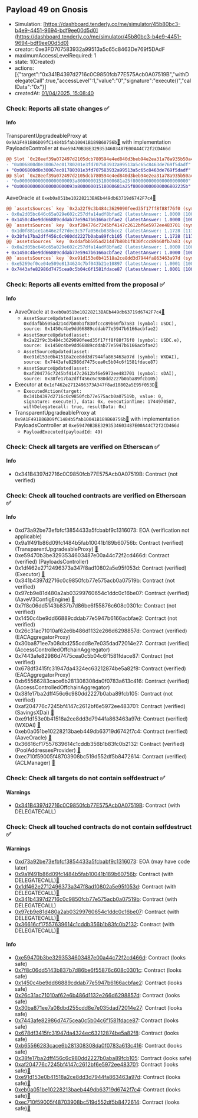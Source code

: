 ## Payload 49 on Gnosis

- Simulation: [https://dashboard.tenderly.co/me/simulator/45b80bc3-b4e9-4451-9694-bdf9ee00d5d0](https://dashboard.tenderly.co/me/simulator/45b80bc3-b4e9-4451-9694-bdf9ee00d5d0)
- creator: 0xe3FD707583932a99513a5c65c8463De769f5DAdF
- maximumAccessLevelRequired: 1
- state: 1(Created)
- actions: [{"target":"0x341B4397d2716c0C9850fcb77E575Acb0A07519B","withDelegateCall":true,"accessLevel":1,"value":"0","signature":"execute()","callData":"0x"}]
- createdAt: [01/04/2025, 15:08:40](https://gnosisscan.io/tx/0xa0f0720ea2beb3ebfc1cee55195cdcff7283f3696f9698b48b469565898e9327)

### Check: Reports all state changes :white_check_mark:

#### Info


TransparentUpgradeableProxy at `0x9A1F491B86D09fC1484b5fab10041B189B60756b`[:ghost:](https://github.com/bgd-labs/aave-address-book "GovernanceV3Gnosis.PAYLOADS_CONTROLLER") with implementation PayloadsController at `0xe59470B3BE3293534603487E00A44C72f2CD466d`
```diff
@@ Slot `0x28eef39a072497d2105dcb780594e4ed840d3beb94e2ea31a78a935b50a4ae2e` @@
- "0x006800d0e30067ec01780201e3fd707583932a99513a5c65c8463de769f5dadf"
+ "0x006800d0e30067ec01780301e3fd707583932a99513a5c65c8463de769f5dadf"
@@ Slot `0x28eef39a072497d2105dcb780594e4ed840d3beb94e2ea31a78a935b50a4ae2f` @@
- "0x000000000000000000093a80000001518000681a25f800000000000000000000"
+ "0x000000000000000000093a80000001518000681a25f80000000000006802235b"
```

AaveOracle at `0xeb0a051be10228213BAEb449db63719d6742F7c4`[:ghost:](https://github.com/bgd-labs/aave-address-book "AaveV3Gnosis.ORACLE")
```diff
@@ `assetsSources` key `0x2a22f9c3b484c3629090feed35f17ff8f88f76f0 (symbol: USDC.e)` @@
- 0x0a2d05bc646c65a029e602c257dfa14adf8bfad2 (latestAnswer: 1.0000 [100005597, 8 decimals], description: Capped USDC/USD)
+ 0x1450c4be9dd66889cddab77e5947b6166acbfae2 (latestAnswer: 1.0000 [100005597, 8 decimals], description: Capped USDC/USD)
@@ `assetsSources` key `0xaf204776c7245bf4147c2612bf6e5972ee483701 (symbol: sDAI)` @@
- 0x1d0f881ce1a646e2f27dec3c57fa056cb838bcc2 (latestAnswer: 1.1728 [117284255, 8 decimals], description: sDAI/DAI/USD)
+ 0x38fe17ba2dff456c6c980dd2227b0aba89fcb105 (latestAnswer: 1.1728 [117284255, 8 decimals], description: Capped sDAI / DAI / USD)
@@ `assetsSources` key `0xddafbb505ad214d7b80b1f830fccc89b60fb7a83 (symbol: USDC)` @@
- 0x0a2d05bc646c65a029e602c257dfa14adf8bfad2 (latestAnswer: 1.0000 [100005597, 8 decimals], description: Capped USDC/USD)
+ 0x1450c4be9dd66889cddab77e5947b6166acbfae2 (latestAnswer: 1.0000 [100005597, 8 decimals], description: Capped USDC/USD)
@@ `assetsSources` key `0xe91d153e0b41518a2ce8dd3d7944fa863463a97d (symbol: WXDAI)` @@
- 0xe5269ef0ce04e509e8134624c7bf043b21e10897 (latestAnswer: 1.0001 [100010994, 8 decimals], description: Capped wXDAI/USD)
+ 0x7443afe82986d7475cea0c5b04c6f1581fdace87 (latestAnswer: 1.0001 [100010994, 8 decimals], description: Capped wXDAI/USD)
```


### Check: Reports all events emitted from the proposal :white_check_mark:

#### Info

- AaveOracle at `0xeb0a051be10228213BAEb449db63719d6742F7c4`[:ghost:](https://github.com/bgd-labs/aave-address-book "AaveV3Gnosis.ORACLE")
  - `AssetSourceUpdated(asset: 0xddafbb505ad214d7b80b1f830fccc89b60fb7a83 (symbol: USDC), source: 0x1450c4be9dd66889cddab77e5947b6166acbfae2)`
  - `AssetSourceUpdated(asset: 0x2a22f9c3b484c3629090feed35f17ff8f88f76f0 (symbol: USDC.e), source: 0x1450c4be9dd66889cddab77e5947b6166acbfae2)`
  - `AssetSourceUpdated(asset: 0xe91d153e0b41518a2ce8dd3d7944fa863463a97d (symbol: WXDAI), source: 0x7443afe82986d7475cea0c5b04c6f1581fdace87)`
  - `AssetSourceUpdated(asset: 0xaf204776c7245bf4147c2612bf6e5972ee483701 (symbol: sDAI), source: 0x38fe17ba2dff456c6c980dd2227b0aba89fcb105)`
- Executor at `0x1dF462e2712496373A347f8ad10802a5E95f053D`[:ghost:](https://github.com/bgd-labs/aave-address-book "AaveV3Gnosis.ACL_ADMIN, GovernanceV3Gnosis.EXECUTOR_LVL_1")
  - `ExecutedAction(target: 0x341b4397d2716c0c9850fcb77e575acb0a07519b, value: 0, signature: execute(), data: 0x, executionTime: 1744970587, withDelegatecall: true, resultData: 0x)`
- TransparentUpgradeableProxy at `0x9A1F491B86D09fC1484b5fab10041B189B60756b`[:ghost:](https://github.com/bgd-labs/aave-address-book "GovernanceV3Gnosis.PAYLOADS_CONTROLLER") with implementation PayloadsController at `0xe59470B3BE3293534603487E00A44C72f2CD466d`
  - `PayloadExecuted(payloadId: 49)`

### Check: Check all targets are verified on Etherscan :white_check_mark:

#### Info

- 0x341B4397d2716c0C9850fcb77E575Acb0A07519B: Contract (not verified) 

### Check: Check all touched contracts are verified on Etherscan :white_check_mark:

#### Info

- 0xd73a92be73efbfcf3854433a5fcbabf9c1316073: EOA (verification not applicable)
- 0x9a1f491b86d09fc1484b5fab10041b189b60756b: Contract (verified) (TransparentUpgradeableProxy) [:ghost:](https://github.com/bgd-labs/aave-address-book "GovernanceV3Gnosis.PAYLOADS_CONTROLLER")
- 0xe59470b3be3293534603487e00a44c72f2cd466d: Contract (verified) (PayloadsController) 
- 0x1df462e2712496373a347f8ad10802a5e95f053d: Contract (verified) (Executor) [:ghost:](https://github.com/bgd-labs/aave-address-book "AaveV3Gnosis.ACL_ADMIN, GovernanceV3Gnosis.EXECUTOR_LVL_1")
- 0x341b4397d2716c0c9850fcb77e575acb0a07519b: Contract (not verified) 
- 0x97cb9e81d480a2ab03299760654c1ddc0c16be07: Contract (verified) (AaveV3ConfigEngine) [:ghost:](https://github.com/bgd-labs/aave-address-book "AaveV3Gnosis.CONFIG_ENGINE")
- 0x7f8c06dd5143b837b7d86be6f55876c608c0301c: Contract (not verified) 
- 0x1450c4be9dd66889cddab77e5947b6166acbfae2: Contract (not verified) 
- 0x26c31ac71010af62e6b486d1132e266d6298857d: Contract (verified) (EACAggregatorProxy) 
- 0x30ba871ee7a08dbd255cdd8e7e035dad72014e27: Contract (verified) (AccessControlledOffchainAggregator) 
- 0x7443afe82986d7475cea0c5b04c6f1581fdace87: Contract (not verified) 
- 0x678df3415fc31947da4324ec63212874be5a82f8: Contract (verified) (EACAggregatorProxy) 
- 0xb65566283cace6b281308308da0f0783a613c416: Contract (verified) (AccessControlledOffchainAggregator) 
- 0x38fe17ba2dff456c6c980dd2227b0aba89fcb105: Contract (not verified) 
- 0xaf204776c7245bf4147c2612bf6e5972ee483701: Contract (verified) (SavingsXDai) [:ghost:](https://github.com/bgd-labs/aave-address-book "AaveV3Gnosis.ASSETS.sDAI.UNDERLYING")
- 0xe91d153e0b41518a2ce8dd3d7944fa863463a97d: Contract (verified) (WXDAI) [:ghost:](https://github.com/bgd-labs/aave-address-book "AaveV3Gnosis.ASSETS.WXDAI.UNDERLYING")
- 0xeb0a051be10228213baeb449db63719d6742f7c4: Contract (verified) (AaveOracle) [:ghost:](https://github.com/bgd-labs/aave-address-book "AaveV3Gnosis.ORACLE")
- 0x36616cf17557639614c1cddb356b1b83fc0b2132: Contract (verified) (PoolAddressesProvider) [:ghost:](https://github.com/bgd-labs/aave-address-book "AaveV3Gnosis.POOL_ADDRESSES_PROVIDER")
- 0xec710f59005f48703908bc519d552df5b8472614: Contract (verified) (ACLManager) [:ghost:](https://github.com/bgd-labs/aave-address-book "AaveV3Gnosis.ACL_MANAGER")

### Check: Check all targets do not contain selfdestruct :white_check_mark:

#### Warnings

- [0x341B4397d2716c0C9850fcb77E575Acb0A07519B](https://gnosisscan.io/address/0x341B4397d2716c0C9850fcb77E575Acb0A07519B): Contract (with DELEGATECALL)

### Check: Check all touched contracts do not contain selfdestruct :white_check_mark:

#### Warnings

- [0xd73a92be73efbfcf3854433a5fcbabf9c1316073](https://gnosisscan.io/address/0xd73a92be73efbfcf3854433a5fcbabf9c1316073): EOA (may have code later)
- [0x9a1f491b86d09fc1484b5fab10041b189b60756b](https://gnosisscan.io/address/0x9a1f491b86d09fc1484b5fab10041b189b60756b): Contract (with DELEGATECALL)[:ghost:](https://github.com/bgd-labs/aave-address-book "GovernanceV3Gnosis.PAYLOADS_CONTROLLER")
- [0x1df462e2712496373a347f8ad10802a5e95f053d](https://gnosisscan.io/address/0x1df462e2712496373a347f8ad10802a5e95f053d): Contract (with DELEGATECALL)[:ghost:](https://github.com/bgd-labs/aave-address-book "AaveV3Gnosis.ACL_ADMIN, GovernanceV3Gnosis.EXECUTOR_LVL_1")
- [0x341b4397d2716c0c9850fcb77e575acb0a07519b](https://gnosisscan.io/address/0x341b4397d2716c0c9850fcb77e575acb0a07519b): Contract (with DELEGATECALL)
- [0x97cb9e81d480a2ab03299760654c1ddc0c16be07](https://gnosisscan.io/address/0x97cb9e81d480a2ab03299760654c1ddc0c16be07): Contract (with DELEGATECALL)[:ghost:](https://github.com/bgd-labs/aave-address-book "AaveV3Gnosis.CONFIG_ENGINE")
- [0x36616cf17557639614c1cddb356b1b83fc0b2132](https://gnosisscan.io/address/0x36616cf17557639614c1cddb356b1b83fc0b2132): Contract (with DELEGATECALL)[:ghost:](https://github.com/bgd-labs/aave-address-book "AaveV3Gnosis.POOL_ADDRESSES_PROVIDER")

#### Info

- [0xe59470b3be3293534603487e00a44c72f2cd466d](https://gnosisscan.io/address/0xe59470b3be3293534603487e00a44c72f2cd466d): Contract (looks safe)
- [0x7f8c06dd5143b837b7d86be6f55876c608c0301c](https://gnosisscan.io/address/0x7f8c06dd5143b837b7d86be6f55876c608c0301c): Contract (looks safe)
- [0x1450c4be9dd66889cddab77e5947b6166acbfae2](https://gnosisscan.io/address/0x1450c4be9dd66889cddab77e5947b6166acbfae2): Contract (looks safe)
- [0x26c31ac71010af62e6b486d1132e266d6298857d](https://gnosisscan.io/address/0x26c31ac71010af62e6b486d1132e266d6298857d): Contract (looks safe)
- [0x30ba871ee7a08dbd255cdd8e7e035dad72014e27](https://gnosisscan.io/address/0x30ba871ee7a08dbd255cdd8e7e035dad72014e27): Contract (looks safe)
- [0x7443afe82986d7475cea0c5b04c6f1581fdace87](https://gnosisscan.io/address/0x7443afe82986d7475cea0c5b04c6f1581fdace87): Contract (looks safe)
- [0x678df3415fc31947da4324ec63212874be5a82f8](https://gnosisscan.io/address/0x678df3415fc31947da4324ec63212874be5a82f8): Contract (looks safe)
- [0xb65566283cace6b281308308da0f0783a613c416](https://gnosisscan.io/address/0xb65566283cace6b281308308da0f0783a613c416): Contract (looks safe)
- [0x38fe17ba2dff456c6c980dd2227b0aba89fcb105](https://gnosisscan.io/address/0x38fe17ba2dff456c6c980dd2227b0aba89fcb105): Contract (looks safe)
- [0xaf204776c7245bf4147c2612bf6e5972ee483701](https://gnosisscan.io/address/0xaf204776c7245bf4147c2612bf6e5972ee483701): Contract (looks safe)[:ghost:](https://github.com/bgd-labs/aave-address-book "AaveV3Gnosis.ASSETS.sDAI.UNDERLYING")
- [0xe91d153e0b41518a2ce8dd3d7944fa863463a97d](https://gnosisscan.io/address/0xe91d153e0b41518a2ce8dd3d7944fa863463a97d): Contract (looks safe)[:ghost:](https://github.com/bgd-labs/aave-address-book "AaveV3Gnosis.ASSETS.WXDAI.UNDERLYING")
- [0xeb0a051be10228213baeb449db63719d6742f7c4](https://gnosisscan.io/address/0xeb0a051be10228213baeb449db63719d6742f7c4): Contract (looks safe)[:ghost:](https://github.com/bgd-labs/aave-address-book "AaveV3Gnosis.ORACLE")
- [0xec710f59005f48703908bc519d552df5b8472614](https://gnosisscan.io/address/0xec710f59005f48703908bc519d552df5b8472614): Contract (looks safe)[:ghost:](https://github.com/bgd-labs/aave-address-book "AaveV3Gnosis.ACL_MANAGER")

